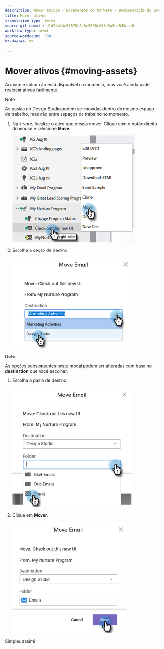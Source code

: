 ```yaml
---
description: Mover ativos - Documentos do Marketo - Documentação do produto
title: Mover ativos
translation-type: tm+mt
source-git-commit: d1d74e24c07578b1b0c2696c08fe5a5be543cce8
workflow-type: tm+mt
source-wordcount: '84'
ht-degree: 0%

---
```



# Mover ativos {#moving-assets}

Arrastar e soltar não está disponível no momento, mas você ainda pode realocar ativos facilmente.

>[!NOTE]
>
>As pastas no Design Studio podem ser movidas dentro do mesmo espaço de trabalho, mas não entre espaços de trabalho no momento.

1. Na árvore, localize o ativo que deseja mover. Clique com o botão direito do mouse e selecione **Move**.

   ![](assets/moving-assets-1.png)

1. Escolha a seção de destino.

   ![](assets/moving-assets-2.png)

>[!NOTE]
>
>As opções subsequentes neste modal podem ser alteradas com base no **destination** que você escolher.

1. Escolha a pasta de destino.

   ![](assets/moving-assets-3.png)

1. Clique em **Mover**.

   ![](assets/moving-assets-4.png)

Simples assim!
